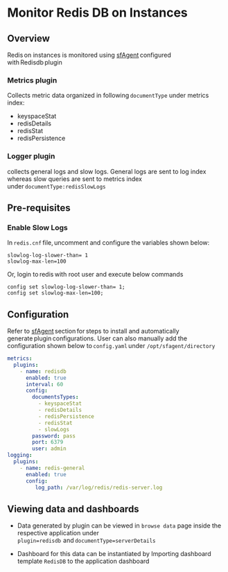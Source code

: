 # Monitor Redis DB on Instances

## Overview

Redis on instances is monitored using [sfAgent](/docs/selfhosted-turbo/Quick_Start/getting_started#sfagent) configured with Redisdb plugin  

### Metrics plugin

Collects metric data organized in following `documentType` under metrics index:  

- keyspaceStat  
- redisDetails 
- redisStat
- redisPersistence

### Logger plugin

collects general logs and slow logs. General logs are sent to log index whereas slow queries are sent to metrics index under `documentType:redisSlowLogs`  

## Pre-requisites  

### Enable Slow Logs   

In `redis.cnf` file, uncomment and configure the variables shown below: 

```shell
slowlog-log-slower-than= 1  
slowlog-max-len=100 
```

Or, login to redis with root user and execute below commands  

```
config set slowlog-log-slower-than= 1;  
config set slowlog-max-len=100;  
```

## Configuration 

Refer to [sfAgent](/docs/Quick_Start/getting_started#sfagent) section for steps to install and automatically generate plugin configurations. User can also manually add the configuration shown below to `config.yaml` under `/opt/sfagent/directory`  

```yaml
metrics:  
  plugins:  
    - name: redisdb
      enabled: true
      interval: 60  
      config:  
        documentsTypes:  
          - keyspaceStat  
          - redisDetails  
          - redisPersistence
          - redisStat
          - slowLogs          
        password: pass  
        port: 6379  
        user: admin  
logging:  
  plugins:  
    - name: redis-general  
      enabled: true  
      config:  
         log_path: /var/log/redis/redis-server.log  
```

## Viewing data and dashboards   

- Data generated by plugin can be viewed in `browse data` page inside the respective application under `plugin=redisdb`  and `documentType=serverDetails`  


- Dashboard for this data can be instantiated by Importing dashboard template `RedisDB` to the application dashboard  

